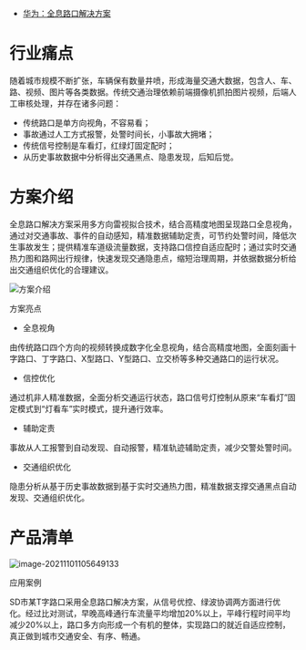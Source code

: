 - [华为：全息路口解决方案](https://holosens.e.huawei.com/road.html?lang=zh)

# 行业痛点

随着城市规模不断扩张，车辆保有数量井喷，形成海量交通大数据，包含人、车、路、视频、图片等各类数据。传统交通治理依赖前端摄像机抓拍图片视频，后端人工审核处理，并存在诸多问题：

-  传统路口是单方向视角，不容易看；
-  事故通过人工方式报警，处警时间长，小事故大拥堵；
-  传统信号控制是车看灯，红绿灯固定配时；
-  从历史事故数据中分析得出交通黑点、隐患发现，后知后觉。

# 方案介绍

全息路口解决方案采用多方向雷视拟合技术，结合高精度地图呈现路口全息视角，通过对交通事故、事件的自动感知，精准数据辅助定责，可节约处警时间，降低次生事故发生；提供精准车道级流量数据，支持路口信控自适应配时；通过实时交通热力图和路网出行规律，快速发现交通隐患点，缩短治理周期，并依据数据分析给出交通组织优化的合理建议。

![方案介绍](https://holosens.e.huawei.com/imgs/road/introduce.png)

方案亮点

- 全息视角

由传统路口四个方向的视频转换成数字化全息视角，结合高精度地图，全面刻画十字路口、丁字路口、X型路口、Y型路口、立交桥等多种交通路口的运行状况。                                

- 信控优化

通过机非人精准数据，全面分析交通运行状态，路口信号灯控制从原来“车看灯”固定模式到“灯看车”实时模式，提升通行效率。                                

- 辅助定责

事故从人工报警到自动发现、自动报警，精准轨迹辅助定责，减少交警处警时间。                                

- 交通组织优化

隐患分析从基于历史事故数据到基于实时交通热力图，精准数据支撑交通黑点自动发现、交通组织优化。                                

# 产品清单

![image-20211101105649133](https://gitee.com/er-huomeng/l-img/raw/master/image-20211101105649133.png)

应用案例

SD市某T字路口采用全息路口解决方案，从信号优控、绿波协调两方面进行优化。经过比对测试，早晚高峰通行车流量平均增加20%以上，平峰行程时间平均减少20%以上，路口多方向形成一个有机的整体，实现路口的就近自适应控制，真正做到城市交通安全、有序、畅通。